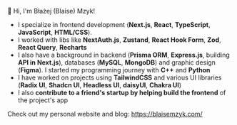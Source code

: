 👋 Hi, I'm Błażej (Blaise) Mzyk!

- I specialize in frontend development (**Next.js**, **React**, **TypeScript**, **JavaScript**, **HTML/CSS**).
- I worked with libs like **NextAuth.js**, **Zustand**, **React Hook Form**, **Zod**, **React Query**, **Recharts**
- I also have a background in backend (**Prisma ORM**, **Express.js**, building **API in Next.js**), databases (**MySQL**, **MongoDB**) and graphic design (**Figma**). I started my programming journey with **C++** and **Python**
- I have worked on projects using **TailwindCSS** and various UI libraries (**Radix UI**, **Shadcn UI**, **Headless UI**, **daisyUI**, **Chakra UI**)
- I also **contribute to a friend's startup by helping build the frontend** of the project's app

Check out my personal website and blog:
https://blaisemzyk.com/
